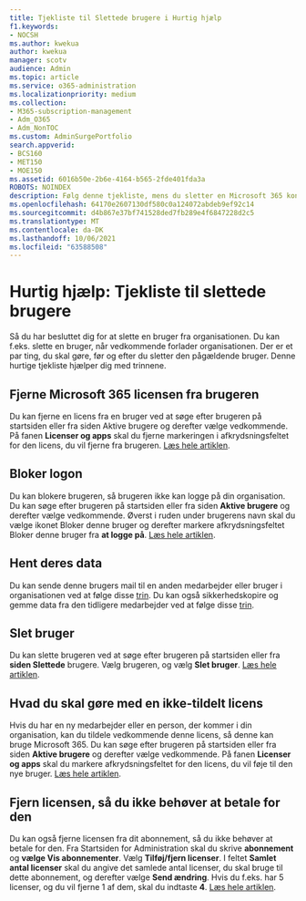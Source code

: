 ```yaml
---
title: Tjekliste til Slettede brugere i Hurtig hjælp
f1.keywords:
- NOCSH
ms.author: kwekua
author: kwekua
manager: scotv
audience: Admin
ms.topic: article
ms.service: o365-administration
ms.localizationpriority: medium
ms.collection:
- M365-subscription-management
- Adm_O365
- Adm_NonTOC
ms.custom: AdminSurgePortfolio
search.appverid:
- BCS160
- MET150
- MOE150
ms.assetid: 6016b50e-2b6e-4164-b565-2fde401fda3a
ROBOTS: NOINDEX
description: Følg denne tjekliste, mens du sletter en Microsoft 365 konto.
ms.openlocfilehash: 64170e2607130df580c0a124072abdeb9ef92c14
ms.sourcegitcommit: d4b867e37bf741528ded7fb289e4f6847228d2c5
ms.translationtype: MT
ms.contentlocale: da-DK
ms.lasthandoff: 10/06/2021
ms.locfileid: "63588508"
---
```

# <a name="quick-help-deleted-users-checklist"></a>Hurtig hjælp: Tjekliste til slettede brugere

Så du har besluttet dig for at slette en bruger fra organisationen. Du kan f.eks. slette en bruger, når vedkommende forlader organisationen. Der er et par ting, du skal gøre, før og efter du sletter den pågældende bruger. Denne hurtige tjekliste hjælper dig med trinnene.
  
## <a name="remove-the-microsoft-365-license-from-the-user"></a>Fjerne Microsoft 365 licensen fra brugeren

Du kan fjerne en licens fra en bruger ved at søge efter brugeren på startsiden eller fra siden Aktive brugere  og derefter vælge vedkommende. På fanen **Licenser og apps** skal du fjerne markeringen i afkrydsningsfeltet for den licens, du vil fjerne fra brugeren. [Læs hele artiklen](../manage/remove-licenses-from-users.md).
  
## <a name="block-sign-in"></a>Bloker logon

Du kan blokere brugeren, så brugeren ikke kan logge på din organisation. Du kan søge efter brugeren på startsiden eller fra siden **Aktive brugere** og derefter vælge vedkommende. Øverst i ruden under brugerens navn skal du vælge ikonet Bloker denne bruger og derefter  markere afkrydsningsfeltet Bloker denne bruger fra **at logge på**. [Læs hele artiklen](../add-users/assign-admin-roles.md).
  
## <a name="get-their-data"></a>Hent deres data

Du kan sende denne brugers mail til en anden medarbejder eller bruger i organisationen ved at følge disse [trin](../add-users/remove-former-employee.md). Du kan også sikkerhedskopire og gemme data fra den tidligere medarbejder ved at følge disse [trin](../add-users/get-access-to-and-back-up-a-former-user-s-data.md).
  
## <a name="delete-user"></a>Slet bruger

Du kan slette brugeren ved at søge efter brugeren på startsiden eller fra **siden Slettede** brugere. Vælg brugeren, og vælg **Slet bruger**. [Læs hele artiklen](../add-users/delete-a-user.md).
  
## <a name="what-to-do-with-the-unassigned-license"></a>Hvad du skal gøre med en ikke-tildelt licens

Hvis du har en ny medarbejder eller en person, der kommer i din organisation, kan du tildele vedkommende denne licens, så denne kan bruge Microsoft 365. Du kan søge efter brugeren på startsiden eller fra siden **Aktive brugere** og derefter vælge vedkommende. På fanen **Licenser og apps** skal du markere afkrydsningsfeltet for den licens, du vil føje til den nye bruger. [Læs hele artiklen](../manage/assign-licenses-to-users.md).
  
## <a name="remove-license-so-you-dont-have-to-pay-for-it"></a>Fjern licensen, så du ikke behøver at betale for den

Du kan også fjerne licensen fra dit abonnement, så du ikke behøver at betale for den. Fra Startsiden for Administration skal du skrive **abonnement** og **vælge Vis abonnementer**. Vælg **Tilføj/fjern licenser**. I feltet **Samlet antal licenser** skal du angive det samlede antal licenser, du skal bruge til dette abonnement, og derefter vælge **Send ændring**. Hvis du f.eks. har 5 licenser, og du vil fjerne 1 af dem, skal du indtaste **4**. [Læs hele artiklen](../../commerce/licenses/buy-licenses.md).
